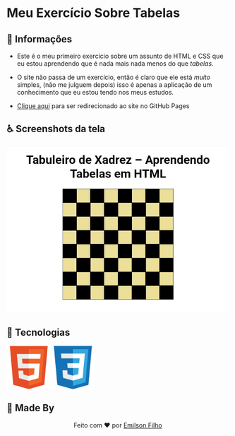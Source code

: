# Meu Exercício Sobre Tabelas
## 🍮 Informações
- Este é o meu primeiro exercício sobre um assunto de HTML e CSS que eu estou aprendendo que é nada mais nada menos do que *tabelas*.

- O site não passa de um exercício, então é claro que ele está *muito* simples, (não me julguem depois) isso é apenas a aplicação de um conhecimento que eu estou tendo nos meus estudos.

- [Clique aqui](https://emilsonfilho.github.io/exercicio-tabelas/tabela.html) para ser redirecionado ao site no GitHub Pages

## ♿ Screenshots da tela 
![Screenshot](./docs/Screenshot_20211223-124802.jpg) 

## 🎲 Tecnologias 
<div style="display: flex;">
<img src="https://raw.githubusercontent.com/devicons/devicon/master/icons/html5/html5-original.svg" width="100" height="100">
<img src="https://raw.githubusercontent.com/devicons/devicon/master/icons/css3/css3-original.svg" width="100" height="100"> 
</div> 

## 🍢 Made By
<p align="center">Feito com ❤️ por <a href="https://github.com/emilsonfilho/">Emilson Filho</a></p>

